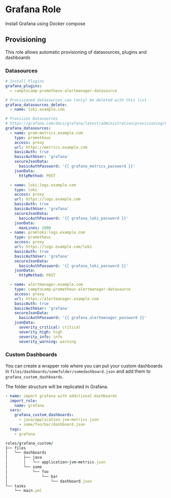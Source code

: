 # Grafana Role

Install Grafana using Docker compose

## Provisioning

This role allows automatic provisioning of datasources, plugins and dashboards

### Datasources

~~~yaml
# Install Plugins
grafana_plugins:
  - camptocamp-prometheus-alertmanager-datasource

# Provisioned datasources can (only) be deleted with this list
grafana_datasources_delete:
  - name: loki.example.com

# Provision Datasources
# https://grafana.com/docs/grafana/latest/administration/provisioning/#data-sources
grafana_datasources:
  - name: prom:metrics.example.com
    type: prometheus
    access: proxy
    url: https://metrics.example.com
    basicAuth: true
    basicAuthUser: 'grafana'
    secureJsonData:
      basicAuthPassword: '{{ grafana_metrics_password }}'
    jsonData:
      httpMethod: POST

  - name: loki:logs.example.com
    type: loki
    access: proxy
    url: https://logs.example.com
    basicAuth: true
    basicAuthUser: 'grafana'
    secureJsonData:
      basicAuthPassword: '{{ grafana_loki_password }}'
    jsonData:
      maxLines: 1000
  - name: promloki:logs.example.com
    type: prometheus
    access: proxy
    url: https://logs.example.com/loki
    basicAuth: true
    basicAuthUser: 'grafana'
    secureJsonData:
      basicAuthPassword: '{{ grafana_loki_password }}'
    jsonData:
      httpMethod: POST

  - name: alertmanager.example.com
    type: camptocamp-prometheus-alertmanager-datasource
    access: proxy
    url: https://alertmanager.example.com
    basicAuth: true
    basicAuthUser: 'grafana'
    secureJsonData:
      basicAuthPassword: '{{ grafana_alertmanager_password }}'
    jsonData:
      severity_critical: critical
      severity_high: high
      severity_info: info
      severity_warning: warning
~~~

### Custom Dashboards

You can create a wrapper role where you can put your custom dashboards in `files/dashboards/somefolder/somedashboard.json` and add them to `grafana_custom_dashboards`.

The folder structure will be replicated in Grafana.

~~~yaml
- name: import grafana with additional dashboards
  import_role:
    name: grafana
  vars:
    grafana_custom_dashboards:
      - java/application-jvm-metrics.json
      - some/foo/bar/dashboard.json
  tags:
    - grafana
~~~

~~~rb
roles/grafana_custom/
├── files
│   └── dashboards
│       ├── java
│       │   └── application-jvm-metrics.json
│       └── some
│           └── foo
│               └── bar
│                   └── dashboard.json
└── tasks
    └── main.yml
~~~
